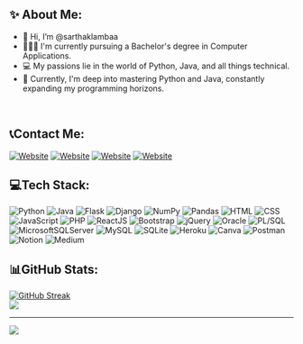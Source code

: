 ## ✨ About Me:
- 👋 Hi, I’m @sarthaklambaa
- 👨🏻‍🎓 I'm currently pursuing a Bachelor's degree in Computer Applications.
- 💻 My passions lie in the world of Python, Java, and all things technical.
- 🌱 Currently, I'm deep into mastering Python and Java, constantly expanding my programming horizons.
</br>

## 📞Contact Me:
[![Website](https://img.shields.io/badge/website-000000?style=for-the-badge&logo=About.me&logoColor=white)](https://sarthaklamba.in/)
[![Website](https://img.shields.io/badge/LinkedIn-0077B5?style=for-the-badge&logo=linkedin&logoColor=white)](https://www.linkedin.com/in/sarthaklambaa/)
[![Website](https://img.shields.io/badge/Gmail-D14836?style=for-the-badge&logo=gmail&logoColor=white)](mailto:samlamba29@gmail.com/)
[![Website](https://img.shields.io/badge/Instagram-E4405F?style=for-the-badge&logo=instagram&logoColor=white)](https://www.instagram.com/sarthaklambaa/)
</br>

## 💻Tech Stack:
![Python](https://img.shields.io/badge/Python-14354C?style=for-the-badge&logo=python&logoColor=white)
![Java](https://img.shields.io/badge/Java-ED8B00?style=for-the-badge&logo=openjdk&logoColor=white)
![Flask](https://img.shields.io/badge/Flask-000000?style=for-the-badge&logo=flask&logoColor=white)
![Django](https://img.shields.io/badge/Django-092E20?style=for-the-badge&logo=django&logoColor=white)
![NumPy](https://img.shields.io/badge/numpy-%23013243.svg?style=for-the-badge&logo=numpy&logoColor=white)
![Pandas](https://img.shields.io/badge/pandas-%23150458.svg?style=for-the-badge&logo=pandas&logoColor=white)
![HTML](https://img.shields.io/badge/HTML5-E34F26?style=for-the-badge&logo=html5&logoColor=white)
![CSS](https://img.shields.io/badge/CSS3-1572B6?style=for-the-badge&logo=css3&logoColor=white)
![JavaScript](https://img.shields.io/badge/JavaScript-323330?style=for-the-badge&logo=javascript&logoColor=F7DF1E)
![PHP](https://img.shields.io/badge/php-%23777BB4.svg?style=for-the-badge&logo=php&logoColor=white)
![ReactJS](https://img.shields.io/badge/React-20232A?style=for-the-badge&logo=react&logoColor=61DAFB)
![Bootstrap](https://img.shields.io/badge/Bootstrap-563D7C?style=for-the-badge&logo=bootstrap&logoColor=white)
![jQuery](https://img.shields.io/badge/jQuery-0769AD?style=for-the-badge&logo=jquery&logoColor=white)
![Oracle](https://img.shields.io/badge/Oracle-F80000?style=for-the-badge&logo=oracle&logoColor=white)
![PL/SQL](https://img.shields.io/badge/plsql-%23FF4500.svg?style=for-the-badge&logo=oracle&logoColor=white)
![MicrosoftSQLServer](https://img.shields.io/badge/Microsoft%20SQL%20Server-CC2927?style=for-the-badge&logo=microsoft%20sql%20server&logoColor=white)
![MySQL](https://img.shields.io/badge/MySQL-00000F?style=for-the-badge&logo=mysql&logoColor=white)
![SQLite](https://img.shields.io/badge/sqlite-%2307405e.svg?style=for-the-badge&logo=sqlite&logoColor=white)
![Heroku](https://img.shields.io/badge/Heroku-430098?style=for-the-badge&logo=heroku&logoColor=white)
![Canva](https://img.shields.io/badge/Canva-%2300C4CC.svg?style=for-the-badge&logo=Canva&logoColor=white)
![Postman](https://img.shields.io/badge/Postman-FF6C37?style=for-the-badge&logo=postman&logoColor=white)
![Notion](https://img.shields.io/badge/Notion-%23000000.svg?style=for-the-badge&logo=notion&logoColor=white)
![Medium](https://img.shields.io/badge/Medium-12100E?style=for-the-badge&logo=medium&logoColor=white)


## 📊GitHub Stats:
[![GitHub Streak](https://github-readme-streak-stats.herokuapp.com?user=sarthaklambaa&theme=flag-india)](https://git.io/streak-stats) <br>
<a href="#"><img align="center" src="https://github-readme-stats.vercel.app/api/top-langs/?username=sarthaklambaa&layout=compact&hide_border=true" /></a>
<br>

---
<a href="https://visitcount.itsvg.in">
  <img src="https://visitcount.itsvg.in/api?id=sarthaklambaa&label=Profile%20Views&color=12&icon=5&pretty=true" />
</a>
